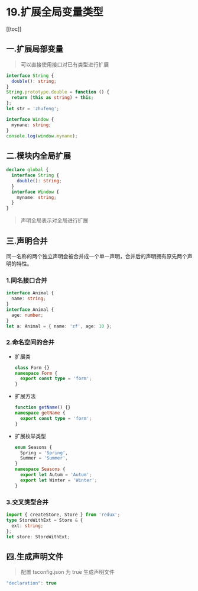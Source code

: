 # 19.扩展全局变量类型

[[toc]]

## 一.扩展局部变量

> 可以直接使用接口对已有类型进行扩展

```ts
interface String {
  double(): string;
}
String.prototype.double = function () {
  return (this as string) + this;
};
let str = 'zhufeng';
```

```ts
interface Window {
  mynane: string;
}
console.log(window.mynane);
```

## 二.模块内全局扩展

```ts
declare global {
  interface String {
    double(): string;
  }
  interface Window {
    myname: string;
  }
}
```

> 声明全局表示对全局进行扩展

## 三.声明合并

同一名称的两个独立声明会被合并成一个单一声明，合并后的声明拥有原先两个声明的特性。

### 1.同名接口合并

```ts
interface Animal {
  name: string;
}
interface Animal {
  age: number;
}
let a: Animal = { name: 'zf', age: 10 };
```

### 2.命名空间的合并

- 扩展类
  ```ts
  class Form {}
  namespace Form {
    export const type = 'form';
  }
  ```
- 扩展方法
  ```ts
  function getName() {}
  namespace getName {
    export const type = 'form';
  }
  ```
- 扩展枚举类型
  ```ts
  enum Seasons {
    Spring = 'Spring',
    Summer = 'Summer',
  }
  namespace Seasons {
    export let Autum = 'Autum';
    export let Winter = 'Winter';
  }
  ```

### 3.交叉类型合并

```ts
import { createStore, Store } from 'redux';
type StoreWithExt = Store & {
  ext: string;
};
let store: StoreWithExt;
```

## 四.生成声明文件

> 配置 tsconfig.json 为 true 生成声明文件

```ts
"declaration": true
```
